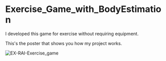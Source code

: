 # Exercise_Game_with_BodyEstimation
I developed this game for exercise without requiring equipment.

This's the poster that shows you how my project works.

![EX-RAI-Exercise_game](https://github.com/KobchokTime/Exercise_Game_with_BodyEstimation/assets/117910630/9185bae9-8ff9-48f7-9821-abe3333bc544)
